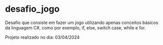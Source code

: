 # desafio_jogo
Desafio que consiste em fazer um jogo utilizando apenas conceitos básicos da linguagem C#, como por exemplo, if, else, switch case, while e for.

Projeto realizado no dia: 03/04/2024
